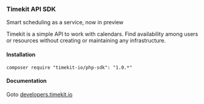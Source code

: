 ### Timekit API SDK

Smart scheduling as a service, now in preview

Timekit is a simple API to work with calendars. Find availability among users or resources without creating or maintaining any infrastructure.

#### Installation

`composer require "timekit-io/php-sdk": "1.0.*"`

#### Documentation

Goto [developers.timekit.io](http://developers.timekit.io)
